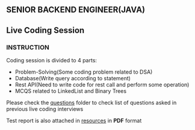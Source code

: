 ## SENIOR BACKEND ENGINEER(JAVA)

## Live Coding Session

### INSTRUCTION

Coding session is divided to 4 parts:

- Problem-Solving(Some coding problem related to DSA)
- Database(Write query according to statement)
- Rest API(Need to write code for rest call and perform some operation)
- MCQS related to LinkedList and Binary Trees


Please check the [questions](online_assessment) folder to check list of questions asked in previous live coding interviews

Test report is also attached in [resources](online_assessment/resources/Report_TeamApt_Back-End_Developer_Hiring_Test.pdf) in **PDF** format